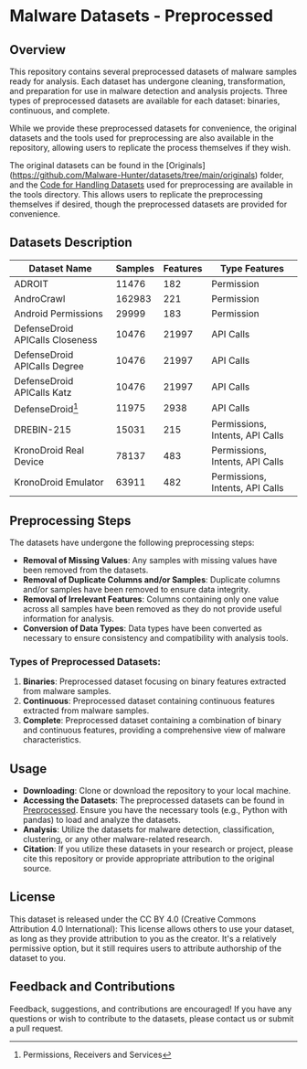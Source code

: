 # Malware Datasets - Preprocessed

## Overview

This repository contains several preprocessed datasets of malware samples ready for analysis. Each dataset has undergone cleaning, transformation, and preparation for use in malware detection and analysis projects. Three types of preprocessed datasets are available for each dataset: binaries, continuous, and complete.

While we provide these preprocessed datasets for convenience, the original datasets and the tools used for preprocessing are also available in the repository, allowing users to replicate the process themselves if they wish.

The original datasets can be found in the [Originals] (https://github.com/Malware-Hunter/datasets/tree/main/originals) folder, and the [Code for Handling Datasets](https://github.com/Malware-Hunter/datasets/tree/main/tools) used for preprocessing are available in the tools directory. This allows users to replicate the preprocessing themselves if desired, though the preprocessed datasets are provided for convenience.

## Datasets Description

| Dataset Name                        | Samples | Features | Type Features               |
|-------------------------------------|---------|----------|-----------------------------|
| ADROIT                              | 11476   | 182      | Permission                  |
| AndroCrawl                          | 162983  | 221      | Permission                  |
| Android Permissions                 | 29999   | 183      | Permission                  |
| DefenseDroid APICalls Closeness     | 10476   | 21997    | API Calls                   |
| DefenseDroid APICalls Degree        | 10476   | 21997    | API Calls                   |
| DefenseDroid APICalls Katz          | 10476   | 21997    | API Calls                   |
| DefenseDroid[^PRS]                  | 11975   | 2938     | API Calls                   |
| DREBIN-215                          | 15031   | 215      | Permissions, Intents, API Calls |
| KronoDroid Real Device              | 78137   | 483      | Permissions, Intents, API Calls |
| KronoDroid Emulator                 | 63911   | 482      | Permissions, Intents, API Calls |

[^PRS]: Permissions, Receivers and Services

## Preprocessing Steps

The datasets have undergone the following preprocessing steps:

- **Removal of Missing Values**: Any samples with missing values have been removed from the datasets.
- **Removal of Duplicate Columns and/or Samples**: Duplicate columns and/or samples have been removed to ensure data integrity.
- **Removal of Irrelevant Features**: Columns containing only one value across all samples have been removed as they do not provide useful information for analysis.
- **Conversion of Data Types**: Data types have been converted as necessary to ensure consistency and compatibility with analysis tools.

### Types of Preprocessed Datasets:

1. **Binaries**: Preprocessed dataset focusing on binary features extracted from malware samples.
2. **Continuous**: Preprocessed dataset containing continuous features extracted from malware samples.
3. **Complete**: Preprocessed dataset containing a combination of binary and continuous features, providing a comprehensive view of malware characteristics.

## Usage

- **Downloading**: Clone or download the repository to your local machine.
- **Accessing the Datasets**: The preprocessed datasets can be found in [Preprocessed](https://github.com/Malware-Hunter/datasets/tree/main/preprocessed). Ensure you have the necessary tools (e.g., Python with pandas) to load and analyze the datasets.
- **Analysis**: Utilize the datasets for malware detection, classification, clustering, or any other malware-related research.
- **Citation**: If you utilize these datasets in your research or project, please cite this repository or provide appropriate attribution to the original source.

## License

This dataset is released under the CC BY 4.0 (Creative Commons Attribution 4.0 International): This license allows others to use your dataset, as long as they provide attribution to you as the creator. It's a relatively permissive option, but it still requires users to attribute authorship of the dataset to you.

## Feedback and Contributions

Feedback, suggestions, and contributions are encouraged! If you have any questions or wish to contribute to the datasets, please contact us or submit a pull request.
